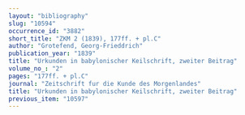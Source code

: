 ```yaml
---
layout: "bibliography"
slug: "10594"
occurrence_id: "3882"
short_title: "ZKM 2 (1839), 177ff. + pl.C"
author: "Grotefend, Georg-Frieddrich"
publication_year: "1839"
title: "Urkunden in babylonischer Keilschrift, zweiter Beitrag"
volume_no_: "2"
pages: "177ff. + pl.C"
journal: "Zeitschrift fur die Kunde des Morgenlandes"
title: "Urkunden in babylonischer Keilschrift, zweiter Beitrag"
previous_item: "10597"
---
```

